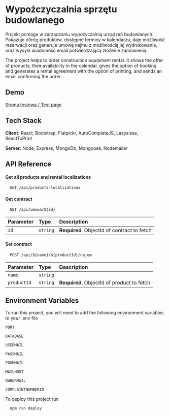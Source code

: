 # Wypożczyczalnia sprzętu budowlanego

Projekt pomaga w zarządzaniu wypożyczalnią urządzeń budowlanych. Pokazuje ofertę produktów, dostępne terminy w kalendarzu, daje możliwość rezerwacji oraz generuje umowę najmu z możliwością jej wydrukowania, oraz wysyła wiadomość email potwierdzającą złożenie zamówienia. 

The project helps to order construction equipment rental. It shows the offer of products, their availability in the calendar, gives the option of booking and generates a rental agreement with the option of printing, and sends an email confirming the order.

## Demo

[Strona testowa / Test page](https://wypozyczalnia.wrobud.usermd.net)


## Tech Stack

**Client:** React, Bootstrap, Flatpickr, AutoCompleteJS, Lazysizes, ReactToPrint

**Server:** Node, Express, MongoDb, Mongoose, Nodemailer

## API Reference

#### Get all products and rental localizations

```http
  GET /api/products-localizations
```

#### Get contract

```http
  GET /api/umowa/${id}
```

| Parameter           | Type     | Description                                 |
| :-------------------| :------- | :------------------------------------------ |
| `id`                | `string` | **Required**. ObjectId of contract to fetch |

#### Set contract

```http
  POST /api/${name}/${productId}/najem
```

| Parameter        | Type     | Description                                |
| :--------------- | :------- | :----------------------------------------- |
| `name`           | `string` |                                            |
| `productId`      | `string` | **Required**. ObjectId of product to fetch |


## Environment Variables

To run this project, you will need to add the following environment variables to your .env file

`PORT`

`DATABASE`

`USERMAIL`

`PASSMAIL`

`FROMMAIL`

`MAILHOST`

`OWNERMAIL`

`COMPLAINTNUMBERID`

To deploy this project run



```bash
  npm run deploy
```
